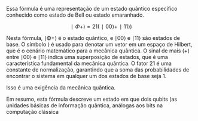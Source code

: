
Essa fórmula é uma representação de um estado quântico específico conhecido como estado de Bell ou estado emaranhado.

$$∣Φ+⟩=2​1​(∣00⟩+∣11⟩)$$

Nesta fórmula, ∣Φ+⟩
 é o estado quântico, e ∣00⟩
 e ∣11⟩
 são estados de base. O símbolo ⟩
 é usado para denotar um vetor em um espaço de Hilbert, que é o cenário matemático para a mecânica quântica. O sinal de mais (+) entre ∣00⟩
  e ∣11⟩
 indica uma superposição de estados, que é uma característica fundamental da mecânica quântica.
O fator 2​1​ é uma constante de normalização, garantindo que a soma das probabilidades de encontrar o sistema em qualquer um dos estados de base seja 1. 

Isso é uma exigência da mecânica quântica.

Em resumo, esta fórmula descreve um estado em que dois qubits (as unidades básicas de informação quântica, análogas aos bits na computação clássica 

 





      
      
        
      
    
  

  
  
  
  

  
  
  
  
  

  
  
       
  
  

  
  
      
          
  

          
  

          
        
    
  
   
  


    


    
    
    
    
    
    
    
  
